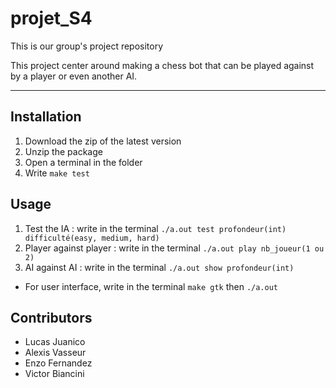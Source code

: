 # projet_S4
This is our group's project repository

This project center around making a chess bot that can be played against by a player or even another AI.

----------------------------
## Installation

1. Download the zip of the latest version
2. Unzip the package
3. Open a terminal in the folder
4. Write `make test`

## Usage

1. Test the IA : write in the terminal `./a.out test profondeur(int) difficulté(easy, medium, hard)`
2. Player against player : write in the terminal `./a.out play nb_joueur(1 ou 2)`
3. AI against AI : write in the terminal `./a.out show profondeur(int)`

* For user interface, write in the terminal `make gtk` then `./a.out`

## Contributors

*   Lucas Juanico
*   Alexis Vasseur
*   Enzo Fernandez
*   Victor Biancini
